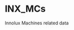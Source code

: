 # INX_MCs
Innolux Machines related data
<a href="https://github.com/chienping3/INX_MCs" src="https://img.shields.io/badge/Johnny-Hsu"></a>
